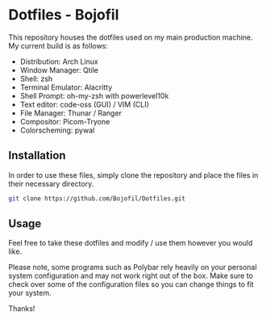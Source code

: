 # Dotfiles - Bojofil

This repository houses the dotfiles used on my main production machine.  My current build is as follows:
- Distribution: Arch Linux
- Window Manager: Qtile
- Shell: zsh
- Terminal Emulator: Alacritty
- Shell Prompt: oh-my-zsh with powerlevel10k
- Text editor: code-oss (GUI) / VIM (CLI)
- File Manager: Thunar / Ranger
- Compositor: Picom-Tryone
- Colorscheming: pywal
## Installation

In order to use these files, simply clone the repository and place the files in their necessary directory.
```bash
git clone https://github.com/Bojofil/Dotfiles.git
```

## Usage
Feel free to take these dotfiles and modify / use them however you would like.

Please note, some programs such as Polybar rely heavily on your personal system configuration and may not work right out of the box.  Make sure to check over some of the configuration files so you can change things to fit your system. 

Thanks!
